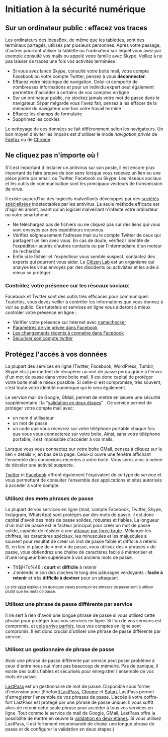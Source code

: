 # Initiation à la sécurité numérique

## Sur un ordinateur public : effacez vos traces 

Les ordinateurs des IdeasBox, de même que les tablettes, sont des terminaux partagés,  utilisés par plusieurs personnes. Après votre passage, d'autres pourront utiliser la tablette ou l'ordinateur sur lequel vous avez par exemple consulté vos mails ou appelé votre famille avec Skype. Veillez à ne pas laisser de traces une fois vos activités terminées :

  - Si vous avez lancé Skype, consulté votre boite mail, votre compte Facebook ou votre compte Twitter, pensez à vous **déconnecter**.
  - Effacez votre historique de navigation. Celui-ci comporte de nombreuses informations et pour un individu expert peut également permettre d'accéder à certains de vos comptes en ligne
  - Sur un ordinateur public, ne stockez jamais votre mot de passe dans le navigateur. Si par mégarde vous l'avez fait, pensez à les effacer de la mémoire du navigateur une fois votre travail terminé
  - Effacez les champs de formulaire
  - Supprimez les cookies

Le nettoyage de ces données se fait différemment selon les navigateurs. Un bon moyen d'éviter les impairs est d'utiliser le mode *navigation privée* de [Firefox](https://support.mozilla.org/fr/kb/navigation-privee-naviguer-sans-conserver-infos-sites) ou de [Chrome](https://support.google.com/chrome/bin/answer.py?hl=fr&answer=95464).


## Ne cliquez pas n'importe où !
S'il est important d'installer un antivirus sur son poste, il est encore plus important de faire preuve de bon sens lorsque vous recevez un lien ou une pièce jointe par email, ou Twitter, Facebook ou Skype. Les réseaux sociaux et les outils de communication sont les principaux vecteurs de transmission de virus.

Il existe aujourd'hui des logiciels malveillants développés par des [sociétés spécialisées](http://surveillance.rsf.org/gamma/) indétectables par les antivirus. La seule méthode efficace est d'agir en amont, avant qu'un logiciel malveillant n'infecte votre ordinateur ou votre smartphone.

  * Ne téléchargez pas de fichiers ou ne cliquez pas sur des liens qui vous sont envoyés par des expéditeurs inconnus.
  * Vérifiez soigneusement l'adresse mail ou le compte Twitter de ceux qui partagent un lien avec vous. En cas de doute, vérifiez l'identité de l'expéditeur auprès d'autres contacts ou par l'intermédiaire d'un moteur de recherche.
  * Enfin si le fichier et l'expéditeur vous semble suspect, contactez des experts qui pourront vous aider. Le [Citizen Lab](https://citizenlab.org/contact/) est un organisme qui analyse les virus envoyés par des dissidents ou activistes et les aide à mieux se protéger.

### Contrôlez votre présence sur les réseaux sociaux 
Facebook et Twitter sont des outils très efficaces pour communiquer. Toutefois, vous devez veiller à contrôler les informations que vous donnez à voir au public. Ces tutoriels et services en ligne vous aideront à mieux contrôler votre présence en ligne :

  * Vérifier votre présence sur Internet avec [namechecker](http://namechk.com/)
  * [Paramètres de vie privée dans Facebook](https://myshadow.org/facebook-privacy-settings-you-should-know)
  * [Les changements récents à connaitre dans Facebook](https://myshadow.org/things-know-about-recent-changes-facebook)
  * [Sécuriser son compte twitter](https://myshadow.org/how-secure-your-twitter-account)

## Protégez l'accès à vos données 
La plupart des services en ligne (Twitter, Facebook, WordPress, Tumblr, Skype etc.) permettent de récupérer un mot de passe perdu grâce à l'envoi d'un mot de passe dans votre boite mail. Il est donc capital de protéger votre boite mail le mieux possible. Si celle-ci est compromise, très souvent, c'est toute votre identité numérique qui le sera également.

Le service mail de Google, GMail, permet de mettre en œuvre une sécurité supplémentaire : la "[validation en deux étapes](https://support.google.com/a/bin/answer.py?hl=fr&answer=175197)" . Ce service permet de protéger votre compte mail avec:

  - un nom d'utilisateur
  - un mot de passe
  - un code que vous recevrez sur votre téléphone portable chaque fois que vous vous connecterez sur votre boite.
Ainsi, sans votre téléphone portable, il est impossible d'accéder à vos mails.

Lorsque vous vous connectez sur votre boite GMail, pensez à cliquez sur le lien « détails », en bas de la page. Celui-ci ouvre une fenêtre affichant l'ensemble des connexions récentes à votre boite. Vous serez ainsi à même de déceler une activité suspecte.

[Twitter](https://twitter.com/settings/applications) et [Facebook](https://www.facebook.com/settings?tab=applications) offrent également l'équivalent de ce type de service et vous permettent de consulter l'ensemble des applications et sites autorisés à accéder à votre compte.

### Utilisez des <del>mots</del> phrases de passe

La plupart de vos services en ligne (mail, compte Facebook, Twitter, Skype, Instagram, WhatsApp) sont protégés par des mots de passe. il est donc capital d'avoir des mots de passe solides, robustes et fiables.  La longueur d'un mot de passe est le facteur principal pour créer un mot de passe solide, capable de résister à une [attaque par force brute](https://fr.wikipedia.org/wiki/Attaque_par_force_brute). Mélanger les chiffres, les caractères spéciaux, les minuscules et les majuscules a souvent pour résultat de créer un mot de passe faible et difficile à retenir. Si, en lieu et place de « mot » de passe, vous utilisez des « phrases » de passe, vous obtiendrez une chaîne de caractères facile à mémoriser et d'une longueur bien supérieure à vos anciens mots de passe.

  * Th$jHTo%46 : **court** et **difficile** à retenir
  * J'entends le son des cloches le long des pâturages verdoyants : **facile à retenir** et très **difficile à deviner** pour un attaquant

<small>Le site [xkcd](http://www.lirmm.fr/~gambette/xkcd/index.php?id=936) explique en quelques cases pourquoi les phrases de passe sont à utiliser plutôt que les mots de passe.</small>

### Utilisez une phrase de passe différente par service
Il ne sert à rien d'avoir une longue phrase de passe si vous utilisez cette phrase pour protéger tous vos services en ligne. Si l'un de vos services est compromis, et [cela arrive parfois](http://www.pcinpact.com/news/63924-sony-pictures-lulzsec-piratage-mots-de-passe-vol-donnees.htm), tous vos comptes en ligne sont compromis. Il est donc crucial d'utiliser une phrase de passe différente par service.

### Utilisez un gestionnaire de phrase de passe
Avoir une phrase de passe différente par service peut poser problème à ceux d'entre nous qui n'ont pas beaucoup de mémoire. Pas de panique, il existe des outils fiables et sécurisés pour enregistrer l'ensemble de vos mots de passe.

[LastPass](https://lastpass.com/) est un gestionnaire de mot de passe. Disponible sous forme d'extension pour [Firefox]([LastPass](https://lastpass.com/), [Chrome](https://chrome.google.com/webstore/detail/lastpass/hdokiejnpimakedhajhdlcegeplioahd?hl=fr) et [Safari](http://extensions.apple.com/), LastPass permet d'enregistrer l'ensemble de vos phrases de passe. L'accès à votre coffre-fort LastPass est protégé par une phrase de passe unique. Il vous suffit alors de retenir cette seule phrase pour accéder à tous vos services en ligne. Tout comme le service de mail de Google, GMail, LastPass offre la possibilité de mettre en œuvre la [validation en deux étapes](https://helpdesk.lastpass.com/security-options/google-authenticator/). Si vous utilisez LastPass, il est fortement recommandé de choisir une longue phrase de passe et de configurer la validation en deux étapes.)
